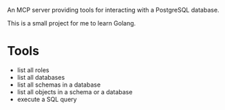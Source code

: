 An MCP server providing tools for interacting with a PostgreSQL database.

This is a small project for me to learn Golang.

# Tools

- list all roles
- list all databases
- list all schemas in a database
- list all objects in a schema or a database
- execute a SQL query
